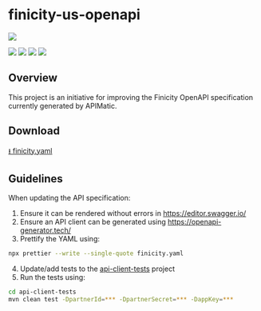 # finicity-us-openapi
[![](https://api-reference.finicity.com/custom/img/fin-developer-logo.png)](https://www.finicity.com/)

[![](https://github.com/FY-Dev-Relations/finicity-us-openapi/actions/workflows/swagger-editor.yml/badge.svg)](https://github.com/FY-Dev-Relations/finicity-us-openapi/actions/workflows/swagger-editor.yml)
[![](https://github.com/FY-Dev-Relations/finicity-us-openapi/actions/workflows/openapi-generator.yml/badge.svg)](https://github.com/FY-Dev-Relations/finicity-us-openapi/actions/workflows/openapi-generator.yml)
[![](https://github.com/FY-Dev-Relations/finicity-us-openapi/actions/workflows/integration.yml/badge.svg)](https://github.com/FY-Dev-Relations/finicity-us-openapi/actions/workflows/integration.yml)
[![](https://github.com/FY-Dev-Relations/finicity-us-openapi/actions/workflows/prettier.yml/badge.svg)](https://github.com/FY-Dev-Relations/finicity-us-openapi/actions/workflows/prettier.yml)

## Overview
This project is an initiative for improving the Finicity OpenAPI specification currently generated by APIMatic.

## Download 
[⭳ finicity.yaml](./finicity.yaml)

## Guidelines

When updating the API specification:
1. Ensure it can be rendered without errors in https://editor.swagger.io/
2. Ensure an API client can be generated using https://openapi-generator.tech/
3. Prettify the YAML using:
```sh
npx prettier --write --single-quote finicity.yaml
```
4. Update/add tests to the [api-client-tests](./api-client-tests) project
5. Run the tests using:
```sh
cd api-client-tests
mvn clean test -DpartnerId=*** -DpartnerSecret=*** -DappKey=***
```
